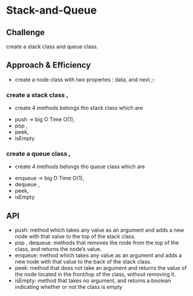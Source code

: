 
# Stack-and-Queue

## Challenge
create a stack class and queue class.

## Approach & Efficiency
- create a node class with two propertes : data, and next ;- 
### create a stack class , 
- create 4 methods belongs tho stack class which are
* push -> big O Time O(1), 
* pop ,
* peek,
* isEmpty

### create a queue class , 
- create 4 methods belongs tho queue class which are
* enqueue -> big O Time O(1), 
* dequeue ,
* peek,
* isEmpty

## API

- push: method which takes any value as an argument and adds a new node with that value to the top of the stack class.
- pop , dequeue: methods that removes the node from the top of the class, and returns the node’s value.
- enqueue: method which takes any value as an argument and adds a new node with that value to the back of the stack class.
- peek: method that does not take an argument and returns the value of the node located in the front/top of the class, without removing it.
- isEmpty: method that takes no argument, and returns a boolean indicating whether or not the class is empty
 